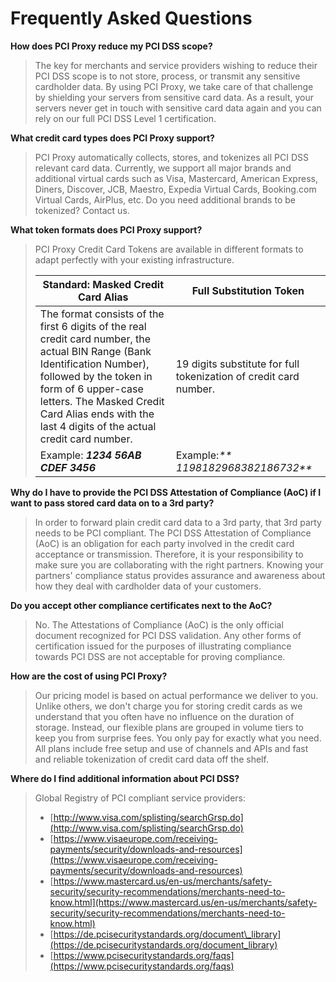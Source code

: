 # Frequently Asked Questions

**How does PCI Proxy reduce my PCI DSS scope?**

> The key for merchants and service providers wishing to reduce their PCI DSS scope is to not store, process, or transmit any sensitive cardholder data. By using PCI Proxy, we take care of that challenge by shielding your servers from sensitive card data. As a result, your servers never get in touch with sensitive card data again and you can rely on our full PCI DSS Level 1 certification.

**What credit card types does PCI Proxy support?**

> PCI Proxy automatically collects, stores, and tokenizes all PCI DSS relevant card data. Currently, we support all major brands and additional virtual cards such as Visa, Mastercard, American Express, Diners, Discover, JCB, Maestro, Expedia Virtual Cards, Booking.com Virtual Cards, AirPlus, etc. Do you need additional brands to be tokenized? Contact us.

**What token formats does PCI Proxy support?**

> PCI Proxy Credit Card Tokens are available in different formats to adapt perfectly with your existing infrastructure.
>
> | Standard: Masked Credit Card Alias | Full Substitution Token |
> | --- | --- |
> | The format consists of the first 6 digits of the real credit card number, the actual BIN Range \(Bank Identification Number\), followed by the token in form of 6 upper-case letters. The Masked Credit Card Alias ends with the last 4 digits of the actual credit card number. | 19 digits substitute for full tokenization of credit card number. |
> | Example: _**1234 56AB CDEF 3456**_ | Example:_** 1198182968382186732**_ |

**Why do I have to provide the PCI DSS Attestation of Compliance \(AoC\) if I want to pass stored card data on to a 3rd party?**

> In order to forward plain credit card data to a 3rd party, that 3rd party needs to be PCI compliant. The PCI DSS Attestation of Compliance \(AoC\) is an obligation for each party involved in the credit card acceptance or transmission. Therefore, it is your responsibility to make sure you are collaborating with the right partners. Knowing your partners' compliance status provides assurance and awareness about how they deal with cardholder data of your customers.

**Do you accept other compliance certificates next to the AoC?**

> No. The Attestations of Compliance \(AoC\) is the only official document recognized for PCI DSS validation. Any other forms of certification issued for the purposes of illustrating compliance towards PCI DSS are not acceptable for proving compliance.

**How are the cost of using PCI Proxy?**

> Our pricing model is based on actual performance we deliver to you. Unlike others, we don't charge you for storing credit cards as we understand that you often have no influence on the duration of storage. Instead, our flexible plans are grouped in volume tiers to keep you from surprise fees. You only pay for exactly what you need. All plans include free setup and use of channels and APIs and fast and reliable tokenization of credit card data off the shelf.

**Where do I find additional information about PCI DSS?**

> Global Registry of PCI compliant service providers:
>
> * [http://www.visa.com/splisting/searchGrsp.do](http://www.visa.com/splisting/searchGrsp.do)
> * [https://www.visaeurope.com/receiving-payments/security/downloads-and-resources](https://www.visaeurope.com/receiving-payments/security/downloads-and-resources)
> * [https://www.mastercard.us/en-us/merchants/safety-security/security-recommendations/merchants-need-to-know.html](https://www.mastercard.us/en-us/merchants/safety-security/security-recommendations/merchants-need-to-know.html)
> * [https://de.pcisecuritystandards.org/document\_library](https://de.pcisecuritystandards.org/document_library)
> * [https://www.pcisecuritystandards.org/faqs](https://www.pcisecuritystandards.org/faqs)



